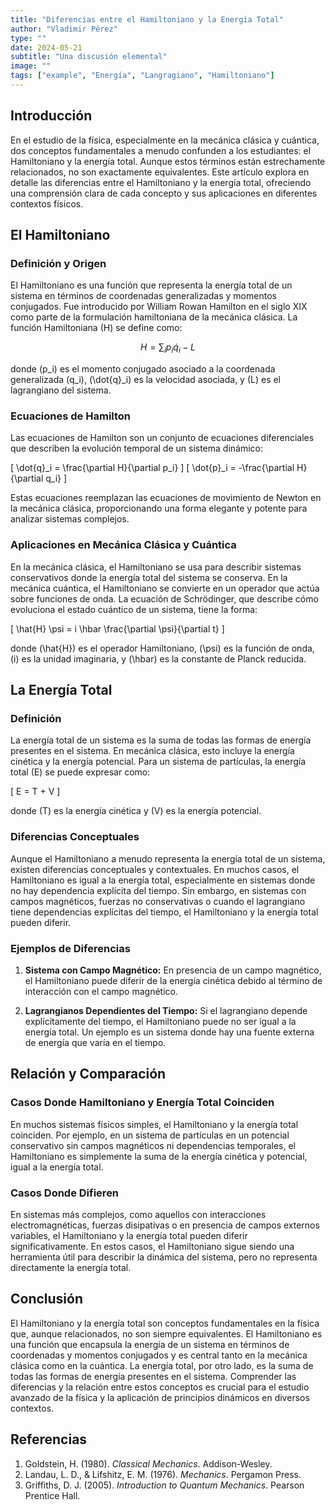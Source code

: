 ```yaml
---
title: "Diferencias entre el Hamiltoniano y la Energía Total"
author: "Vladimir Pérez"
type: ""
date: 2024-05-21
subtitle: "Una discusión elemental"
image: ""
tags: ["example", "Energía", "Langragiano", "Hamiltoniano"]
---
```

## Introducción

En el estudio de la física, especialmente en la mecánica clásica y cuántica, dos conceptos fundamentales a menudo confunden a los estudiantes: el Hamiltoniano y la energía total. Aunque estos términos están estrechamente relacionados, no son exactamente equivalentes. Este artículo explora en detalle las diferencias entre el Hamiltoniano y la energía total, ofreciendo una comprensión clara de cada concepto y sus aplicaciones en diferentes contextos físicos.

## El Hamiltoniano

### Definición y Origen

El Hamiltoniano es una función que representa la energía total de un sistema en términos de coordenadas generalizadas y momentos conjugados. Fue introducido por William Rowan Hamilton en el siglo XIX como parte de la formulación hamiltoniana de la mecánica clásica. La función Hamiltoniana \(H\) se define como:

$$ H = \sum_{i} p_i \dot{q}_i - L $$

donde \(p_i\) es el momento conjugado asociado a la coordenada generalizada \(q_i\), \(\dot{q}_i\) es la velocidad asociada, y \(L\) es el lagrangiano del sistema.

### Ecuaciones de Hamilton

Las ecuaciones de Hamilton son un conjunto de ecuaciones diferenciales que describen la evolución temporal de un sistema dinámico:

\[ \dot{q}_i = \frac{\partial H}{\partial p_i} \]
\[ \dot{p}_i = -\frac{\partial H}{\partial q_i} \]

Estas ecuaciones reemplazan las ecuaciones de movimiento de Newton en la mecánica clásica, proporcionando una forma elegante y potente para analizar sistemas complejos.

### Aplicaciones en Mecánica Clásica y Cuántica

En la mecánica clásica, el Hamiltoniano se usa para describir sistemas conservativos donde la energía total del sistema se conserva. En la mecánica cuántica, el Hamiltoniano se convierte en un operador que actúa sobre funciones de onda. La ecuación de Schrödinger, que describe cómo evoluciona el estado cuántico de un sistema, tiene la forma:

\[ \hat{H} \psi = i \hbar \frac{\partial \psi}{\partial t} \]

donde \(\hat{H}\) es el operador Hamiltoniano, \(\psi\) es la función de onda, \(i\) es la unidad imaginaria, y \(\hbar\) es la constante de Planck reducida.

## La Energía Total

### Definición

La energía total de un sistema es la suma de todas las formas de energía presentes en el sistema. En mecánica clásica, esto incluye la energía cinética y la energía potencial. Para un sistema de partículas, la energía total \(E\) se puede expresar como:

\[ E = T + V \]

donde \(T\) es la energía cinética y \(V\) es la energía potencial.

### Diferencias Conceptuales

Aunque el Hamiltoniano a menudo representa la energía total de un sistema, existen diferencias conceptuales y contextuales. En muchos casos, el Hamiltoniano es igual a la energía total, especialmente en sistemas donde no hay dependencia explícita del tiempo. Sin embargo, en sistemas con campos magnéticos, fuerzas no conservativas o cuando el lagrangiano tiene dependencias explícitas del tiempo, el Hamiltoniano y la energía total pueden diferir.

### Ejemplos de Diferencias

1. **Sistema con Campo Magnético:**
   En presencia de un campo magnético, el Hamiltoniano puede diferir de la energía cinética debido al término de interacción con el campo magnético.

2. **Lagrangianos Dependientes del Tiempo:**
   Si el lagrangiano depende explícitamente del tiempo, el Hamiltoniano puede no ser igual a la energía total. Un ejemplo es un sistema donde hay una fuente externa de energía que varía en el tiempo.

## Relación y Comparación

### Casos Donde Hamiltoniano y Energía Total Coinciden

En muchos sistemas físicos simples, el Hamiltoniano y la energía total coinciden. Por ejemplo, en un sistema de partículas en un potencial conservativo sin campos magnéticos ni dependencias temporales, el Hamiltoniano es simplemente la suma de la energía cinética y potencial, igual a la energía total.

### Casos Donde Difieren

En sistemas más complejos, como aquellos con interacciones electromagnéticas, fuerzas disipativas o en presencia de campos externos variables, el Hamiltoniano y la energía total pueden diferir significativamente. En estos casos, el Hamiltoniano sigue siendo una herramienta útil para describir la dinámica del sistema, pero no representa directamente la energía total.

## Conclusión

El Hamiltoniano y la energía total son conceptos fundamentales en la física que, aunque relacionados, no son siempre equivalentes. El Hamiltoniano es una función que encapsula la energía de un sistema en términos de coordenadas y momentos conjugados y es central tanto en la mecánica clásica como en la cuántica. La energía total, por otro lado, es la suma de todas las formas de energía presentes en el sistema. Comprender las diferencias y la relación entre estos conceptos es crucial para el estudio avanzado de la física y la aplicación de principios dinámicos en diversos contextos.

## Referencias

1. Goldstein, H. (1980). *Classical Mechanics*. Addison-Wesley.
2. Landau, L. D., & Lifshitz, E. M. (1976). *Mechanics*. Pergamon Press.
3. Griffiths, D. J. (2005). *Introduction to Quantum Mechanics*. Pearson Prentice Hall.